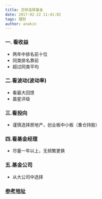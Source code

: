 ```yaml
---
title: 怎样选择基金
date: 2017-02-22 11:41:02
tags: 理财
author: anakin
---
```


### 一. 看收益 ###
- 两年中排名前十位
- 同类排名靠前
- 超过同类平均

### 二.看波动(波动率) ###
- 看最大回馈
- 晨星评级

### 三.看投向 ###
- 谨慎选择房地产，创业板中小板（重仓持股）

### 四.看基金经理 ###
- 尽量一年以上，无频繁更换

### 五.基金公司 ###
- 从大公司中选择


### [参考地址](https://www.zhihu.com/question/22774011) ###
